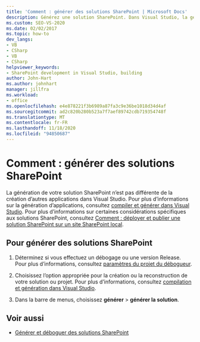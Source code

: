 ```yaml
---
title: 'Comment : générer des solutions SharePoint | Microsoft Docs'
description: Générez une solution SharePoint. Dans Visual Studio, la génération d’une solution SharePoint n’est pas différente de la création d’autres applications.
ms.custom: SEO-VS-2020
ms.date: 02/02/2017
ms.topic: how-to
dev_langs:
- VB
- CSharp
- VB
- CSharp
helpviewer_keywords:
- SharePoint development in Visual Studio, building
author: John-Hart
ms.author: johnhart
manager: jillfra
ms.workload:
- office
ms.openlocfilehash: e4e878221f3b6989a87fa3c9e36be1018d34d4af
ms.sourcegitcommit: ad2c820b280b523a7f7aef89742cdb719354748f
ms.translationtype: MT
ms.contentlocale: fr-FR
ms.lasthandoff: 11/18/2020
ms.locfileid: "94850687"
---
```

# <a name="how-to-build-sharepoint-solutions"></a>Comment : générer des solutions SharePoint

La génération de votre solution SharePoint n’est pas différente de la création d’autres applications dans Visual Studio. Pour plus d’informations sur la génération d’applications, consultez [compiler et générer dans Visual Studio](../ide/compiling-and-building-in-visual-studio.md). Pour plus d’informations sur certaines considérations spécifiques aux solutions SharePoint, consultez [Comment : déployer et publier une solution SharePoint sur un site SharePoint local](../sharepoint/how-to-deploy-and-publish-a-sharepoint-solution-to-a-local-sharepoint-site.md).

## <a name="to-build-sharepoint-solutions"></a>Pour générer des solutions SharePoint

1. Déterminez si vous effectuez un débogage ou une version Release. Pour plus d’informations, consultez [paramètres du projet du débogueur](../debugger/debugger-project-settings.md).

2. Choisissez l’option appropriée pour la création ou la reconstruction de votre solution ou projet. Pour plus d’informations, consultez [compilation et génération dans Visual Studio](../ide/compiling-and-building-in-visual-studio.md).

3. Dans la barre de menus, choisissez **générer**  >  **générer la solution**.

## <a name="see-also"></a>Voir aussi

- [Générer et déboguer des solutions SharePoint](../sharepoint/building-and-debugging-sharepoint-solutions.md)
